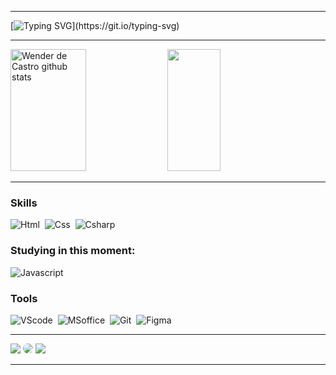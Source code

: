 <hr>
<!-- <img width=100% src="https://capsule-render.vercel.app/api?type=waving&color=00c647&height=120&section=header"/> -->

<!-- [![Typing SVG](https://readme-typing-svg.herokuapp.com/?color=ffffff&size=28&center=false&vCenter=true&width=600&lines=Seja+Bem+Vindo+:%29;Meu+nome+é+Wender;Sou+de+São+Paulo,+Brasil)](https://git.io/typing-svg)

 -->
 
[![Typing SVG](https://readme-typing-svg.demolab.com?font=Montserrat&size=48&pause=1000&color=ffffff&background=08650000&center=false&vCenter=true&width=1280&lines=Hello!+:%29;Welcome!;I'm+from+São+Paulo,+Brasil.)](https://git.io/typing-svg)



</div>
 

<!-- <br></br> -->
<hr>

<div align="left">

 
  <img width="49%" height="195px" src="https://github-readme-stats.vercel.app/api?username=wenderdecastro&show_icons=true&count_private=true&hide_border=true&ring_color=00c647&title_color=ffffff&icon_color=00c647&rank-circle_color=00c647&text_color=ffffff&bg_color=0d1117" alt="Wender de Castro github stats" /> 
  <img width="41%" height="195px" src="https://github-readme-stats.vercel.app/api/top-langs/?username=wenderdecastro&layout=compact&hide_border=true&title_color=ffffff&text_color=ffffff&bg_color=0d1117" />

</div>



 
 <hr>
  
### Skills
 

![Html](https://img.shields.io/badge/-HTML5-ffffff?style=for-the-badge&logo=html5&logoColor=white&labelColor=e34c26&textColor=ffffff)&nbsp;
![Css](https://img.shields.io/badge/-CSS3-ffffff?style=for-the-badge&logo=css3&logoColor=white&labelColor=563d7c&textColor=ffffff)&nbsp;
![Csharp](https://img.shields.io/badge/-Csharp-ffffff?style=for-the-badge&logo=csharp&logoColor=white&labelColor=178600&textColor=ffffff)&nbsp;
<!-- ![Photoshop](https://img.shields.io/badge/-Photoshop-ffffff?style=for-the-badge&logo=adobephotoshop&logoColor=white&labelColor=001834&textColor=ffffff)&nbsp;
![After effects](https://img.shields.io/badge/-AfterEffects-ffffff?style=for-the-badge&logo=adobeaftereffects&logoColor=white&labelColor=00005b&textColor=ffffff)&nbsp; -->

<!--  <hr> -->
 
### Studying in this moment:
  
![Javascript](https://img.shields.io/badge/-Javascript-ffffff?style=for-the-badge&logo=javascript&logoColor=0a0c10&labelColor=f1e05a&textColor=ffffff)&nbsp;
 
<!--  <hr> -->
 
### Tools
 
 ![VScode](https://img.shields.io/badge/-VScode-ffffff?style=for-the-badge&logo=visualstudiocode&logoColor=ffffff&labelColor=3c99d4&textColor=ffffff)&nbsp;
 ![MSoffice](https://img.shields.io/badge/-Office-ffffff?style=for-the-badge&logo=microsoftoffice&logoColor=ffffff&labelColor=d93a08&textColor=ffffff)&nbsp;
 ![Git](https://img.shields.io/badge/-Git-ffffff?style=for-the-badge&logo=git&logoColor=ffffff&labelColor=F05033&textColor=ffffff)&nbsp;
 ![Figma](https://img.shields.io/badge/-Figma-ffffff?style=for-the-badge&logo=figma&logoColor=white&labelColor=0d1117&textColor=ffffff)&nbsp;
 
</div>

<hr>

<!-- <br> -->

<a href = "mailto:contatowenderdecastro@gmail.com"> <img src="https://img.shields.io/badge/-Gmail-%23333?style=for-the-badge&logo=gmail&logoColor=white" target="_blank"></a>
<a href="https://www.linkedin.com/in/wender-de-castro/" target="_blank"><img src="https://img.shields.io/badge/-LinkedIn-%230077B5?style=for-the-badge&logo=linkedin&logoColor=white" style="border-radius: 30px" target="_blank"></a> 
![](https://komarev.com/ghpvc/?username=wenderdecastro&color=00c647)
 
</div>

<!-- <img width=100% src="https://capsule-render.vercel.app/api?type=waving&color=00c647&height=120&section=footer"/> -->

<hr>


<!--
**wenderdecastro/wenderdecastro** is a ✨ _special_ ✨ repository because its `README.md` (this file) appears on your GitHub profile.
